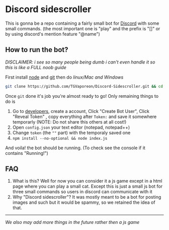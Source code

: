 # Discord sidescroller
This is gonna be a repo containing a fairly small bot for [Discord](https://discordapp.com/) with some small commands. (the most important one is "play" and the prefix is "[]" or by using discord's mention feature "@name")

## How to run the bot?

_DISCLAIMER: i see so many people being dumb i can't even handle it so this is like a FULL noob guide_ 

First install [node](https://nodejs.org/en/download/) and [git](https://git-scm.com/downloads) then do 
_linux/Mac and Windows_
```bash
git clone https://github.com/TGVaporeon/Discord-Sidescroller.git && cd ./Discord-Sidescroller
```
Once `git` done it's job you're almost ready to go!
Only remaining things to do is

1. Go to [developers](https://discordapp.com/developers/applications/me), create a account, Click "Create Bot User", Click "Reveal Token" , copy everything after `Token:` and save it somewhere temporarly (NOTE: Do not share this others at all cost!)
2. Open `config.json` your text editor (notepad, notepad++)
3. Change `token` (the `""` part) with the temporaly saved one
4. `npm install --no-optional && node index.js`

And voila! the bot should be running. (To check see the console if it contains "Running!")

## FAQ

1. What is this?
Well for now you can consider it a js game except in a html page where you can play a small cat. Except this is just a small js bot for three small commands so users in discord can communicate with it
2. Why "Discord sidescroller"?
It was mostly meant to be a bot for posting images and such but it would be spammy, so we retained the idea of that.

---

*We also may add more things in the future rather then a js game*